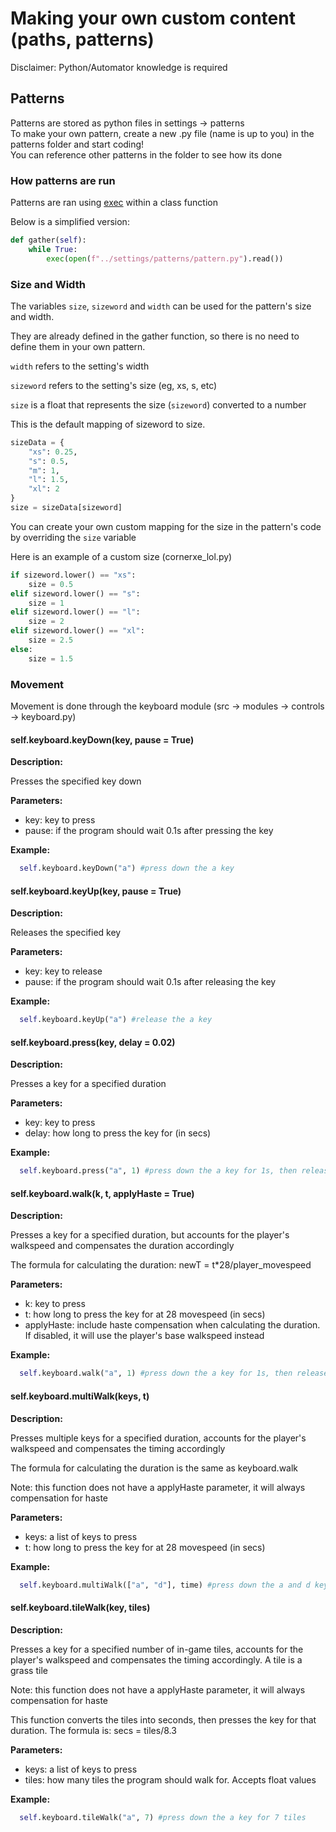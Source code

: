 # Making your own custom content (paths, patterns)

Disclaimer: Python/Automator knowledge is required

## Patterns
Patterns are stored as python files in settings -> patterns<br>
To make your own pattern, create a new .py file (name is up to you) in the patterns folder and start coding!<br>
You can reference other patterns in the folder to see how its done<br>

### How patterns are run
Patterns are ran using [exec](https://www.geeksforgeeks.org/exec-in-python/) within a class function

Below is a simplified version:
```python
def gather(self):
    while True:
        exec(open(f"../settings/patterns/pattern.py").read())
```

### Size and Width
The variables `size`, `sizeword` and `width` can be used for the pattern's size and width. 


They are already defined in the gather function, so there is no need to define them in your own pattern.

`width` refers to the setting's width

`sizeword` refers to the setting's size (eg, xs, s, etc)

`size` is a float that represents the size (`sizeword`) converted to a number

This is the default mapping of sizeword to size.
```python
sizeData = {
    "xs": 0.25,
    "s": 0.5,
    "m": 1,
    "l": 1.5,
    "xl": 2
}
size = sizeData[sizeword]
```
You can create your own custom mapping for the size in the pattern's code by overriding the `size` variable

Here is an example of a custom size (cornerxe_lol.py)

```python
if sizeword.lower() == "xs":
    size = 0.5
elif sizeword.lower() == "s":
    size = 1
elif sizeword.lower() == "l":
    size = 2
elif sizeword.lower() == "xl":
    size = 2.5
else:
    size = 1.5
```

### Movement

Movement is done through the keyboard module (src -> modules -> controls -> keyboard.py)

#### self.keyboard.keyDown(key, pause = True)
**Description:**  

Presses the specified key down

**Parameters:**  

- key: key to press
- pause: if the program should wait 0.1s after pressing the key

**Example:**

```python
  self.keyboard.keyDown("a") #press down the a key
```

#### self.keyboard.keyUp(key, pause = True)
**Description:**  

Releases the specified key

**Parameters:**  

- key: key to release
- pause: if the program should wait 0.1s after releasing the key

**Example:**

```python
  self.keyboard.keyUp("a") #release the a key
```

#### self.keyboard.press(key, delay = 0.02)
**Description:**  

Presses a key for a specified duration 

**Parameters:**  

- key: key to press
- delay: how long to press the key for (in secs)

**Example:**

```python
  self.keyboard.press("a", 1) #press down the a key for 1s, then release it
```

#### self.keyboard.walk(k, t, applyHaste = True)
**Description:**  

Presses a key for a specified duration, but accounts for the player's walkspeed and compensates the duration accordingly 

The formula for calculating the duration: newT = t*28/player_movespeed

**Parameters:**  

- k: key to press
- t: how long to press the key for at 28 movespeed (in secs)
- applyHaste: include haste compensation when calculating the duration. If disabled, it will use the player's base walkspeed instead

**Example:**

```python
  self.keyboard.walk("a", 1) #press down the a key for 1s, then release it
```

#### self.keyboard.multiWalk(keys, t)
**Description:**  

Presses multiple keys for a specified duration, accounts for the player's walkspeed and compensates the timing accordingly 

The formula for calculating the duration is the same as keyboard.walk

Note: this function does not have a applyHaste parameter, it will always compensation for haste

**Parameters:**  

- keys: a list of keys to press
- t: how long to press the key for at 28 movespeed (in secs)

**Example:**

```python
  self.keyboard.multiWalk(["a", "d"], time) #press down the a and d keys for 1s, then release them
```

#### self.keyboard.tileWalk(key, tiles)
**Description:**  

Presses a key for a specified number of in-game tiles, accounts for the player's walkspeed and compensates the timing accordingly. A tile is a grass tile

Note: this function does not have a applyHaste parameter, it will always compensation for haste

This function converts the tiles into seconds, then presses the key for that duration.
The formula is: secs = tiles/8.3

**Parameters:**  

- keys: a list of keys to press
- tiles: how many tiles the program should walk for. Accepts float values

**Example:**

```python
  self.keyboard.tileWalk("a", 7) #press down the a key for 7 tiles
```



